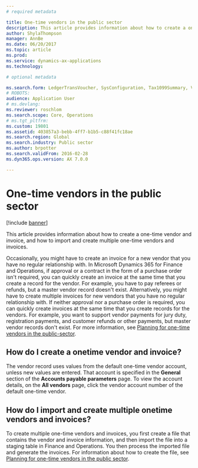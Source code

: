 ```yaml
---
# required metadata

title: One-time vendors in the public sector
description: This article provides information about how to create a one-time vendor and invoice, and how to import and create multiple one-time vendors and invoices. 
author: ShylaThompson
manager: AnnBe
ms.date: 06/20/2017
ms.topic: article
ms.prod: 
ms.service: dynamics-ax-applications
ms.technology: 

# optional metadata

ms.search.form: LedgerTransVoucher, SysConfiguration, Tax1099Summary, VendTableListPage
# ROBOTS: 
audience: Application User
# ms.devlang: 
ms.reviewer: roschlom
ms.search.scope: Core, Operations
# ms.tgt_pltfrm: 
ms.custom: 19801
ms.assetid: 403857a3-bebb-4ff7-b1b5-c88f41fc18ae
ms.search.region: Global
ms.search.industry: Public sector
ms.author: brpotter
ms.search.validFrom: 2016-02-28
ms.dyn365.ops.version: AX 7.0.0

---
```


# One-time vendors in the public sector

[!include [banner](../includes/banner.md)]

This article provides information about how to create a one-time vendor and invoice, and how to import and create multiple one-time vendors and invoices. 

Occasionally, you might have to create an invoice for a new vendor that you have no regular relationship with. In Microsoft Dynamics 365 for Finance and Operations, if approval or a contract in the form of a purchase order isn't required, you can quickly create an invoice at the same time that you create a record for the vendor. For example, you have to pay referees or refunds, but a master vendor record doesn't exist. Alternatively, you might have to create multiple invoices for new vendors that you have no regular relationship with. If neither approval nor a purchase order is required, you can quickly create invoices at the same time that you create records for the vendors. For example, you want to support vendor payments for jury duty, registration payments, and customer refunds or other payments, but master vendor records don't exist. For more information, see [Planning for one-time vendors in the public-sector](plan-one-time-vendors-public-sector.md).

## How do I create a onetime vendor and invoice?
The vendor record uses values from the default one-time vendor account, unless new values are entered. That account is specified in the **General** section of the **Accounts payable parameters** page. To view the account details, on the **All vendors** page, click the vendor account number of the default one-time vendor.

## How do I import and create multiple onetime vendors and invoices?
To create multiple one-time vendors and invoices, you first create a file that contains the vendor and invoice information, and then import the file into a staging table in Finance and Operations. You then process the imported file and generate the invoices. For information about how to create the file, see [Planning for one-time vendors in the public sector](plan-one-time-vendors-public-sector.md).  



